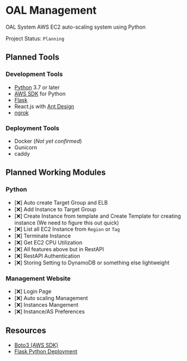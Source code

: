 # OAL Management
OAL System
AWS EC2 auto-scaling system using Python

Project Status: `Planning`

## Planned Tools
### Development Tools
- [Python](https://www.python.org/) 3.7 or later
- [AWS SDK](https://aws.amazon.com/th/sdk-for-python/) for Python
- [Flask](https://flask.palletsprojects.com/en/2.0.x/)
- React.js with [Ant Design](https://ant.design/)
- [ngrok](https://ngrok.com/)

### Deployment Tools
- Docker (_Not yet confirmed_)
- Gunicorn
- caddy

## Planned Working Modules

### Python
- [:x:] Auto create Target Group and ELB
- [:x:] Add Instance to Target Group
- [:x:] Create Instance from template and Create Template for creating instance (We need to figure this out quick)
- [:x:] List all EC2 Instance from `Region` or `Tag`
- [:x:] Terminate Instance
- [:x:] Get EC2 CPU Utilization
- [:x:] All features above but in RestAPI
- [:x:] RestAPI Authentication
- [:x:] Storing Setting to DynamoDB or something else lightweight

### Management Website
- [:x:] Login Page
- [:x:] Auto scaling Management
- [:x:] Instances Mangement
- [:x:] Instance/AS Preferences

## Resources
- [Boto3 (AWS SDK)](https://boto3.amazonaws.com/v1/documentation/api/latest/index.html)
- [Flask Python Deployment](https://flask.palletsprojects.com/en/2.0.x/deploying/wsgi-standalone/#gunicorn)


